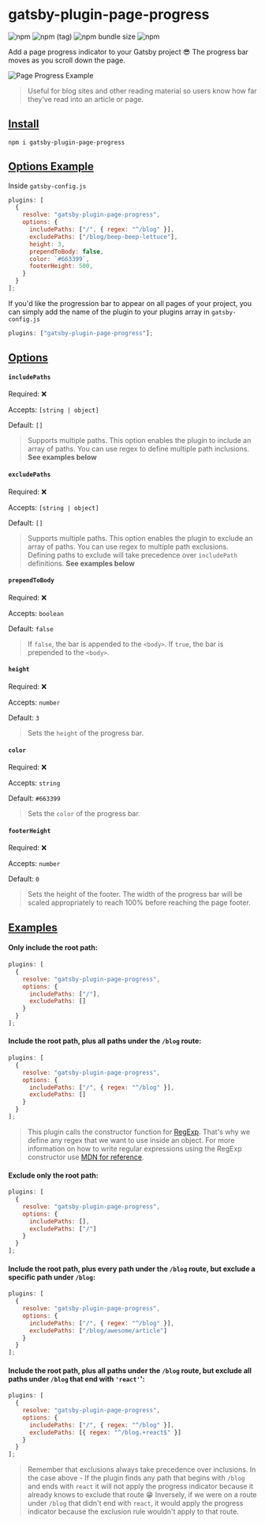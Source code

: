 # gatsby-plugin-page-progress

![npm](https://img.shields.io/npm/v/gatsby-plugin-page-progress.svg?color=green)
![npm (tag)](https://img.shields.io/npm/v/gatsby-plugin-page-progress/beta.svg?color=blue)
![npm bundle size](https://img.shields.io/bundlephobia/min/gatsby-plugin-page-progress.svg)
![npm](https://img.shields.io/npm/dt/gatsby-plugin-page-progress.svg)

Add a page progress indicator to your Gatsby project 😎
The progress bar moves as you scroll down the page.

![Page Progress Example](https://i.imgur.com/N1jdBST.gif)

> Useful for blog sites and other reading material so users know how far they've read into an article or page.

## [Install](#install)

`npm i gatsby-plugin-page-progress`

## [Options Example](#options-example)

Inside `gatsby-config.js`

```js
plugins: [
  {
    resolve: "gatsby-plugin-page-progress",
    options: {
      includePaths: ["/", { regex: "^/blog" }],
      excludePaths: ["/blog/beep-beep-lettuce"],
      height: 3,
      prependToBody: false,
      color: `#663399`,
      footerHeight: 500,
    }
  }
];
```

If you'd like the progression bar to appear on all pages of your project,
you can simply add the name of the plugin to your plugins array in `gatsby-config.js`

```js
plugins: ["gatsby-plugin-page-progress"];
```

## [Options](#options)

#### `includePaths`

Required: ❌

Accepts: `[string | object]`

Default: `[]`

> Supports multiple paths. This option enables the plugin to include an array of paths. You can use regex to define multiple path inclusions. **See examples below**

#### `excludePaths`

Required: ❌

Accepts: `[string | object]`

Default: `[]`

> Supports multiple paths. This option enables the plugin to exclude an array of paths. You can use regex to multiple path exclusions. Defining paths to exclude will take precedence over `includePath` definitions. **See examples below**

#### `prependToBody`

Required: ❌

Accepts: `boolean`

Default: `false`

> If `false`, the bar is appended to the `<body>`. If `true`, the bar is prepended to the `<body>`.

#### `height`

Required: ❌

Accepts: `number`

Default: `3`

> Sets the `height` of the progress bar.

#### `color`

Required: ❌

Accepts: `string`

Default: `#663399`

> Sets the `color` of the progress bar.

#### `footerHeight`

Required: ❌

Accepts: `number`

Default: `0`

> Sets the height of the footer. The width of the progress bar will be scaled appropriately to reach 100% before reaching the page footer.

## [Examples](#examples)

#### Only include the root path:

```js
plugins: [
  {
    resolve: "gatsby-plugin-page-progress",
    options: {
      includePaths: ["/"],
      excludePaths: []
    }
  }
];
```

#### Include the root path, plus all paths under the `/blog` route:

```js
plugins: [
  {
    resolve: "gatsby-plugin-page-progress",
    options: {
      includePaths: ["/", { regex: "^/blog" }],
      excludePaths: []
    }
  }
];
```

> This plugin calls the constructor function for [RegExp](https://developer.mozilla.org/en-US/docs/Web/JavaScript/Guide/Regular_Expressions#Creating_a_regular_expression). That's why we define any regex that we want to use inside an object. For more information on how to write regular expressions using the RegExp constructor use [MDN for reference](https://developer.mozilla.org/en-US/docs/Web/JavaScript/Reference/Global_Objects/RegExp#Description).

#### Exclude only the root path:

```js
plugins: [
  {
    resolve: "gatsby-plugin-page-progress",
    options: {
      includePaths: [],
      excludePaths: ["/"]
    }
  }
];
```

#### Include the root path, plus every path under the `/blog` route, but exclude a specific path under `/blog`:

```js
plugins: [
  {
    resolve: "gatsby-plugin-page-progress",
    options: {
      includePaths: ["/", { regex: "^/blog" }],
      excludePaths: ["/blog/awesome/article"]
    }
  }
];
```

#### Include the root path, plus all paths under the `/blog` route, but exclude all paths under `/blog` that end with `'react'`':

```js
plugins: [
  {
    resolve: "gatsby-plugin-page-progress",
    options: {
      includePaths: ["/", { regex: "^/blog" }],
      excludePaths: [{ regex: "^/blog.+react$" }]
    }
  }
];
```

> Remember that exclusions always take precedence over inclusions. In the case above - If the plugin finds any path that begins with `/blog` and ends with `react` it will not apply the progress indicator because it already knows to exclude that route 😁 Inversely, if we were on a route under `/blog` that didn't end with `react`, it would apply the progress indicator because the exclusion rule wouldn't apply to that route.
